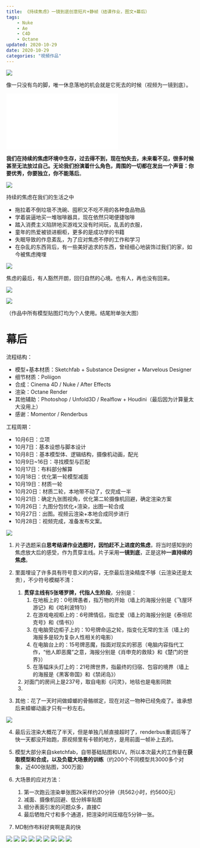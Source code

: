 ```yaml
---
title: 《持续焦虑》一镜到底创意短片+静帧（结课作业，图文+幕后）
tags: 
    - Nuke
    - Ae
    - C4D
    - Octane
updated: 2020-10-29
date: 2020-10-29
categories: "視頻作品"
---
```


![](/asset/images/staticframe/grad/allmix.jpg)

像一只没有鸟的脚，唯一休息落地的机会就是它死去的时候（视频为一镜到底）。

<iframe src="//player.bilibili.com/player.html?aid=372541754&bvid=BV1KZ4y1V7EV&cid=250590941&page=1" scrolling="no" border="0" frameborder="no" framespacing="0" allowfullscreen="true"> </iframe>

**我们在持续的焦虑环境中生存，过去得不到，现在怕失去，未来看不见，很多时候甚至无法放过自己。无论我们扮演着什么角色，周围的一切都在发出一个声音：你要优秀，你要独立，你不能落后**。

![](/asset/images/staticframe/grad/mix2.jpg)

持续的焦虑在我们的生活之中
- 拖拉着不倒垃圾不洗碗、囤积又不吃不用的各种食品物品
- 学着装逼地买一堆咖啡器具，现在依然只喝便捷咖啡
- 踏入消费主义陷阱地买游戏又没有时间玩，乱丢的衣服，
- 童年的热爱被锁进橱柜，更多的是成功学的书籍
- 失眠导致的作息紊乱，为了应对焦虑不停的工作和学习
- 在杂乱的东西背后，有一些美好追求的东西，曾经细心地装饰过我们的家，如今被焦虑掩埋

![](/asset/images/staticframe/grad/mix3.jpg)

焦虑的最后，有人豁然开朗，回归自然的心境。也有人，再也没有回来。

![](/asset/images/staticframe/grad/mix1.jpg)

![](/asset/images/staticframe/grad/allmix.jpg)

（作品中所有模型贴图灯均为个人使用。结尾附单张大图）

# 幕后

流程结构：
- 模型+基本材质：Sketchfab + Substance Designer + Marvelous Designer
- 细节材质：Poliigon
- 合成：Cinema 4D / Nuke / After Effects
- 渲染：Octane Render 
- 其他辅助：Photoshop / Unfold3D / Realflow + Houdini（最后因为计算量太大没用上）
- 感谢：Momentor / Renderbus


工程周期：
<!--more-->
- 10月6日：立项
- 10月7日：基本设想与脚本设计
- 10月8日：基本模型体、逻辑结构，摄像机动画，配光
- 10月9日~16日：寻找模型与匹配
- 10月17日：布料部分解算
- 10月18日：优化第一轮模型减面
- 10月19日：材质一轮
- 10月20日：材质二轮，本地带不动了，仅完成一半
- 10月21日：确定九张图视角，优化第二轮摄像机回避，确定渲染方案
- 10月26日：九图分包优化+渲染，出图一轮合成
- 10月27日：出图。视频云渲染+本地合成同步进行
- 10月28日：视频完成，准备发布文案。

![](/asset/images/staticframe/grad/mo1.jpg)

1. 片子选题采自**思考结课作业选题时，因怕赶不上进度的焦虑**，将当时感知到的焦虑放大后的感受，作为贯穿主线。片子采用**一镜到底**，正是这种**一直持续的焦虑**。

2. 里面埋设了许多具有符号意义的内容，无奈最后渲染精度不够（云渲染还是太贵），不少符号模糊不清：
    1. **贯穿主线有5张塔罗牌，代指人生阶段**，分别是：
        1. 在地板上的：0号牌愚者，指万物的开始（墙上的海报分别是《飞屋环游记》和《哈利波特1》）
        2. 在游戏电视柜上的：6号牌情侣，指恋爱（墙上的海报分别是《泰坦尼克号》和《情书》）
        3. 在电脑旁边柜子上的：10号牌命运之轮，指变化无常的生活（墙上的海报多是较为复杂人性相关的电影）
        4. 在电脑台上的：15号牌恶魔，指面对现实的邪恶（电脑内容指代工作，“他人即恶魔”之意，海报分别是《肖申克的救赎》和《楚门的世界》）
        5. 在落幅床头灯上的：21号牌世界，指最终的归宿、包容的境界（墙上的海报是《黑客帝国》和《禁闭岛》）
    2. 对面门的房间上是237号，取自电影《闪灵》，地毯也是电影同款
    3. 

3. 其他：花了一天时间做蟑螂的骨骼绑定，现在对这一物种已经免疫了。谁承想后来蟑螂动画才只有一秒左右。

![](/asset/images/staticframe/grad/mo2.jpg)


4. 最后云渲染大概花了半天，但是单独几帧直接超时了，renderbus重调后等了快一天都没开始跑，原视频里有卡顿的地方，是用前面一帧补上去的。

5. 模型大部分来自sketchfab，自带基础贴图和UV。所以本次最大的工作量在**获取模型和合成，以及负载大场景的训练**（约200个不同模型共3000多个对象，近400张贴图，300万面）

6. 大场景的应对方法：
    1. 第一次跑云渲染单张图2k采样约20分钟（共562小时，约5600元）
    2. 减面、摄像机回避、低分辨率贴图
    3. 细分表面引发的问题众多，直接C
    4. 最后牺牲尺寸和多个通道，把渲染时间压缩在5分钟一张。

7. MD制作布料好爽啊是真的快

![](/asset/images/staticframe/grad/Comp2_00000.jpg)
![](/asset/images/staticframe/grad/Comp2_00001.jpg)
![](/asset/images/staticframe/grad/Comp2_00002.jpg)
![](/asset/images/staticframe/grad/Comp2_00003.jpg)
![](/asset/images/staticframe/grad/Comp2_00004.jpg)
![](/asset/images/staticframe/grad/Comp2_00005.jpg)
![](/asset/images/staticframe/grad/Comp2_00006.jpg)
![](/asset/images/staticframe/grad/Comp2_00007.jpg)
![](/asset/images/staticframe/grad/Comp2_00008.jpg)